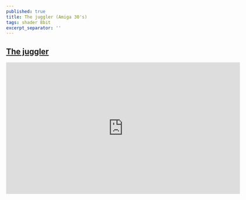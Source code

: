 ```yaml
---
published: true
title: The juggler (Amiga 30's)
tags: shader 8bit
excerpt_separator: ''
---
```

## [The juggler](https://www.shadertoy.com/view/llXSWr)

<iframe width="640" height="360" frameborder="0" src="https://www.shadertoy.com/embed/llXSWr?gui=true&t=10&paused=true&muted=false" allowfullscreen></iframe>

